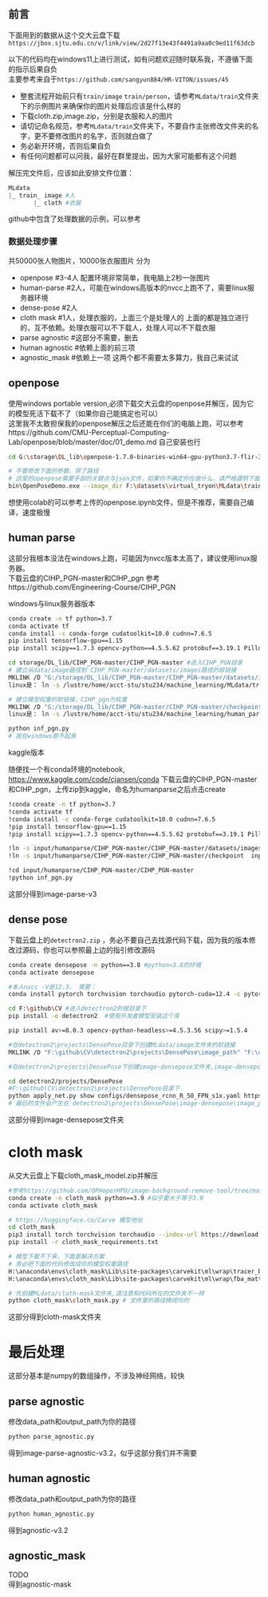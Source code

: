 ## 前言
下面用到的数据从这个交大云盘下载`https://jbox.sjtu.edu.cn/v/link/view/2d27f13e43f4491a9aa0c9ed11f63dcb`

以下的代码均在windows11上进行测试，如有问题欢迎随时联系我，不遵循下面的指示后果自负  
主要参考来自于`https://github.com/sangyun884/HR-VITON/issues/45`

- 整套流程开始前只有`train/image` `train/person`，请参考`MLdata/train`文件夹下的示例图片来确保你的图片处理后应该是什么样的
- 下载cloth.zip,image.zip，分别是衣服和人的图片
- 请切记命名规范，参考`MLdata/train`文件夹下，不要自作主张修改文件夹的名字，更不要修改图片的名字，否则就白做了
- 务必新开环境，否则后果自负
- 有任何问题都可以问我，最好在群里提出，因为大家可能都有这个问题

解压完文件后，应该如此安排文件位置：
```python
MLdata
|_ train_ image #人
       |_ cloth #衣服
```
github中包含了处理数据的示例，可以参考
### 数据处理步骤
共50000张人物图片，10000张衣服图片
分为
- openpose #3-4人 配置环境非常简单，我电脑上2秒一张图片
- human-parse #2人，可能在windows高版本的nvcc上跑不了，需要linux服务器环境
- dense-pose #2人
- cloth mask #1人，处理衣服的，上面三个是处理人的
上面的都是独立进行的，互不依赖。处理衣服可以不下载人，处理人可以不下载衣服
- parse agnostic #这部分不需要，删去
- human agnostic #依赖上面的前三项
- agnostic_mask #依赖上一项
这两个都不需要太多算力，我自己来试试


## openpose
使用windows portable version,必须下载交大云盘的openpose并解压，因为它的模型死活下载不了（如果你自己能搞定也可以）  
这里我不太敢担保我的openpose解压之后还能在你们的电脑上跑，可以参考https://github.com/CMU-Perceptual-Computing-Lab/openpose/blob/master/doc/01_demo.md 自己安装也行
```bash
cd G:\storage\DL_lib\openpose-1.7.0-binaries-win64-gpu-python3.7-flir-3d_recommended\openpose

# 不要修改下面的参数，除了路径
# 这里的openpose需要手部的关键点与json文件，如果你不确定你在做什么，请严格遵照下面的指示
bin\OpenPoseDemo.exe --image_dir F:\datasets\virtual_tryon\MLdata\train\image  --hand --disable_blending --display 0 --write_json F:\datasets\virtual_tryon\MLdata\train\openpose_json --write_images F:\datasets\virtual_tryon\MLdata\train\openpose_img --num_gpu 1 --num_gpu_start 0
```
想使用colab的可以参考上传的openpose.ipynb文件，但是不推荐，需要自己编译，速度极慢

## human parse
这部分我根本没法在windows上跑，可能因为nvcc版本太高了，建议使用linux服务器。  
下载云盘的CIHP_PGN-master和CIHP_pgn
参考https://github.com/Engineering-Course/CIHP_PGN

windows与linux服务器版本
```bash
conda create -n tf python=3.7
conda activate tf
conda install -c conda-forge cudatoolkit=10.0 cudnn=7.6.5
pip install tensorflow-gpu==1.15
pip install scipy==1.7.3 opencv-python==4.5.5.62 protobuf==3.19.1 Pillow==9.0.1 matplotlib==3.5.1

cd storage/DL_lib/CIHP_PGN-master/CIHP_PGN-master #进入CIHP_PGN目录
# 建立从data/image路径到 CIHP_PGN-master/datasets/images路径的软链接
MKLINK /D "G:/storage/DL_lib/CIHP_PGN-master/CIHP_PGN-master/datasets/images" "F:/datasets/virtual_tryon/MLdata/train/image"
linux是： ln -s /lustre/home/acct-stu/stu234/machine_learning/MLdata/train/image /lustre/home/acct-stu/stu234/machine_learning/human_parse/CIHP_PGN-master/datasets/images #请修改为你的，使用相对路径可能会报错

# 建立模型权重的软链接，CIHP_pgn为权重
MKLINK /D "G:/storage/DL_lib/CIHP_PGN-master/CIHP_PGN-master/checkpoint" "G:/storage/DL_lib/CIHP_pgn/CIHP_pgn"
linux是： ln -s /lustre/home/acct-stu/stu234/machine_learning/human_parse/CIHP_pgn /lustre/home/acct-stu/stu234/machine_learning/human_parse/CIHP_PGN-master/checkpoint      #请修改为你的，使用相对路径可能会报错

python inf_pgn.py
# 我在windows跑不起来
```
kaggle版本

随便找一个有conda环境的notebook, https://www.kaggle.com/code/cjansen/conda
下载云盘的CIHP_PGN-master和CIHP_pgn，上传zip到kaggle，命名为humanparse之后点击create
```bash
!conda create -n tf python=3.7
!conda activate tf
!conda install -c conda-forge cudatoolkit=10.0 cudnn=7.6.5
!pip install tensorflow-gpu==1.15
!pip install scipy==1.7.3 opencv-python==4.5.5.62 protobuf==3.19.1 Pillow==9.0.1 matplotlib==3.5.1

!ln -s input/humanparse/CIHP_PGN-master/CIHP_PGN-master/datasets/images  output/MLdata/train/image
!ln -s input/humanparse/CIHP_PGN-master/CIHP_PGN-master/checkpoint  input/humanparse/CIHP_pgn/CIHP_pgn

!cd input/humanparse/CIHP_PGN-master/CIHP_PGN-master
!python inf_pgn.py
```
这部分得到image-parse-v3
## dense pose
下载云盘上的`detectron2.zip` ，务必不要自己去找源代码下载，因为我的版本修改过源码，你也可以参照最上边的指引修改源码
```bash
conda create densepose -n python==3.8 #python>3.8的环境
conda activate densepose

#本人nvcc -V是12.3， 需要：
conda install pytorch torchvision torchaudio pytorch-cuda=12.4 -c pytorch -c nvidia

cd F:\github\CV #进入detectron2的根目录下
pip install -e detectron2  #使用开发者模型安装这个库

pip install av>=8.0.3 opencv-python-headless>=4.5.3.56 scipy>=1.5.4

#在detectron2\projects\DensePose目录下创建MLdata/image文件夹的软链接
MKLINK /D "F:\github\CV\detectron2\projects\DensePose\image_path" "F:\datasets\virtual_tryon\MLdata\train\image" 

#在detectron2\projects\DensePose下创建image-densepose文件夹,image-densepose里面再建一个image_path文件夹

cd detectron2/projects/DensePose
#F:\github\CV\detectron2\projects\DensePose目录下
python apply_net.py show configs/densepose_rcnn_R_50_FPN_s1x.yaml https://dl.fbaipublicfiles.com/densepose/densepose_rcnn_R_50_FPN_s1x/165712039/model_final_162be9.pkl image_path dp_segm -v
# 最后的文件会产生在`detectron2\projects\DensePose\image-densepose\image_path目录下，需要手动移动
```
这部分得到image-densepose文件夹
# cloth mask

从交大云盘上下载cloth_mask_model.zip并解压
```bash
#参考https://github.com/OPHoperHPO/image-background-remove-tool/tree/master
conda create -n cloth_mask python==3.9 #似乎要大于等于3.9
conda activate cloth_mask

# https://huggingface.co/Carve 模型地址
cd cloth_mask
pip3 install torch torchvision torchaudio --index-url https://download.pytorch.org/whl/cu121
pip install -r cloth_mask_requirements.txt

# 模型下载不下来，下面是解决方案
# 务必把下面的代码修改成你的模型权重路径
H:\anaconda\envs\cloth_mask\Lib\site-packages\carvekit\ml\wrap\tracer_b7.py 51行
H:\anaconda\envs\cloth_mask\Lib\site-packages\carvekit\ml\wrap\fba_matting.py 六十多行

# 先创建MLdata/cloth-mask文件夹,请注意和代码所在的文件夹不一样
python cloth_mask\cloth_mask.py # 文件里的路径换成你的
```
这部分得到cloth-mask文件夹

# 最后处理
这部分基本是numpy的数组操作，不涉及神经网络，较快

## parse agnostic
修改data_path和output_path为你的路径
```bash
python parse_agnostic.py
```
得到image-parse-agnostic-v3.2，似乎这部分我们并不需要

## human agnostic
修改data_path和output_path为你的路径
```bash
python human_agnostic.py
```
得到agnostic-v3.2

## agnostic_mask
TODO  
得到agnostic-mask